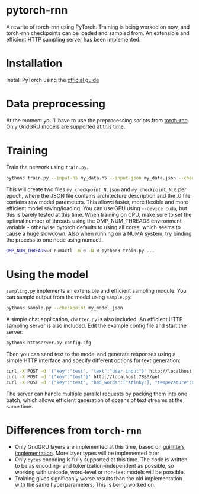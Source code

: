 # pytorch-rnn
A rewrite of torch-rnn using PyTorch. Training is being worked on now, and torch-rnn checkpoints can be loaded and sampled from. An extensible and efficient HTTP sampling server has been implemented.

# Installation
Install PyTorch using the [official guide](https://pytorch.org/get-started/locally/)

# Data preprocessing
At the moment you'll have to use the preprocessing scripts from [torch-rnn](https://github.com/jcjohnson/torch-rnn). Only GridGRU models are supported at this time.

# Training
Train the network using `train.py`.
```bash
python3 train.py --input-h5 my_data.h5 --input-json my_data.json --checkpoint-name my_model
```
This will create two files `my_checkpoint_N.json` and `my_checkpoint_N.0` per epoch, where the JSON file contains architecture description and the .0 file contains raw model parameters. This allows faster, more flexible and more efficient model saving/loading.
You can use GPU using ``--device cuda``, but this is barely tested at this time.
When training on CPU, make sure to set the optimal number of threads using the OMP_NUM_THREADS environment variable - otherwise pytorch defaults to using all cores, which seems to cause a huge slowdown.
Also when running on a NUMA system, try binding the process to one node using numactl.
```bash
OMP_NUM_THREADS=3 numactl -m 0 -N 0 python3 train.py ...
```

# Using the model
`sampling.py` implements an extensible and efficient sampling module.
You can sample output from the model using `sample.py`:
```bash
python3 sample.py --checkpoint my_model.json
```
A simple chat application, `chatter.py` is also included. An efficient HTTP sampling server is also included. Edit the example config file and start the server:
```bash
python3 httpserver.py config.cfg
```
Then you can send text to the model and generate responses using a simple HTTP interface and specify different options for text generation:
```bash
curl -X POST -d '{"key":"test", "text":"User input"}' http://localhost:7880/put
curl -X POST -d '{"key":"test"}' http://localhost:7880/get
curl -X POST -d '{"key":"test", "bad_words":["stinky"], "temperature":0.7, "softlenght_max" : 50}' http://localhost:7880/get
```
The server can handle multiple parallel requests by packing them into one batch, which allows efficient generation of dozens of text streams at the same time.

# Differences from `torch-rnn`
- Only GridGRU layers are implemented at this time, based on [guillitte's implementation](https://github.com/guillitte/torch-rnn/tree/Dev). More layer types will be implemented later
- Only `bytes` encoding is fully supported at this time. The code is written to be as encoding- and tokenization-independent as possible, so working with unicode, word-level or non-text models will be possible.
- Training gives significanly worse results than the old implementation with the same hyperparameters. This is being worked on.
